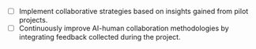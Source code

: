 - [ ] Implement collaborative strategies based on insights gained from pilot projects.
- [ ] Continuously improve AI-human collaboration methodologies by integrating feedback collected during the project.